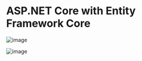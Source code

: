 # ASP.NET Core with Entity Framework Core

![image](https://github.com/PasinduUmayanga/Ocelot-Gateway-Sample/assets/21302583/1eee89a6-2df7-4091-82ef-4044398f9ae7)

![image](https://github.com/PasinduUmayanga/Ocelot-Gateway-Sample/assets/21302583/f3cb3b81-4bf0-41c9-882d-bbeea6b27e12)


 
